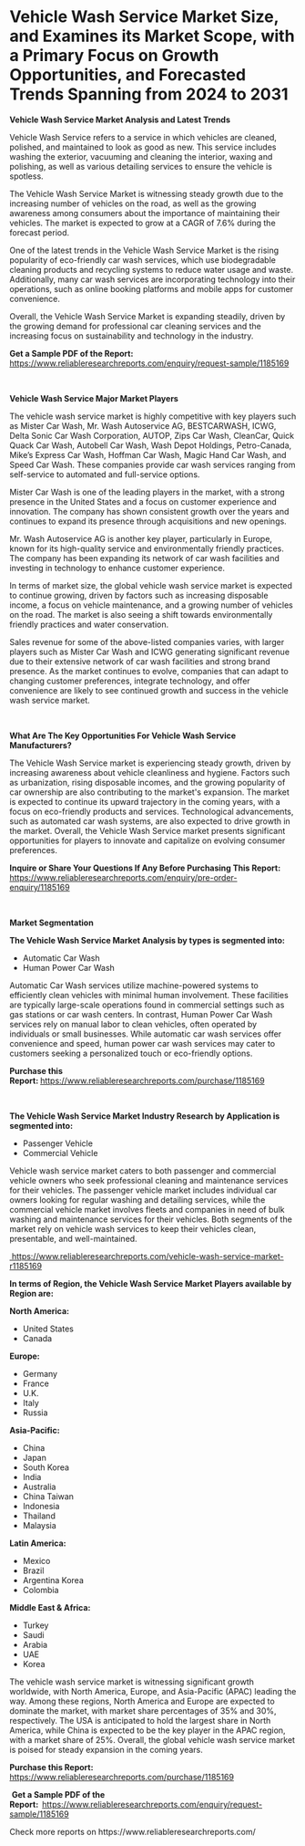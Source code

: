 <p><h1>Vehicle Wash Service Market Size, and Examines its Market Scope, with a Primary Focus on Growth Opportunities, and Forecasted Trends Spanning from 2024 to 2031</h1></p><p><strong>Vehicle Wash Service Market Analysis and Latest Trends</strong></p>
<p><p>Vehicle Wash Service refers to a service in which vehicles are cleaned, polished, and maintained to look as good as new. This service includes washing the exterior, vacuuming and cleaning the interior, waxing and polishing, as well as various detailing services to ensure the vehicle is spotless.</p><p>The Vehicle Wash Service Market is witnessing steady growth due to the increasing number of vehicles on the road, as well as the growing awareness among consumers about the importance of maintaining their vehicles. The market is expected to grow at a CAGR of 7.6% during the forecast period.</p><p>One of the latest trends in the Vehicle Wash Service Market is the rising popularity of eco-friendly car wash services, which use biodegradable cleaning products and recycling systems to reduce water usage and waste. Additionally, many car wash services are incorporating technology into their operations, such as online booking platforms and mobile apps for customer convenience.</p><p>Overall, the Vehicle Wash Service Market is expanding steadily, driven by the growing demand for professional car cleaning services and the increasing focus on sustainability and technology in the industry.</p></p>
<p><strong>Get a Sample PDF of the Report:&nbsp;</strong> <a href="https://www.reliableresearchreports.com/enquiry/request-sample/1185169">https://www.reliableresearchreports.com/enquiry/request-sample/1185169</a></p>
<p>&nbsp;</p>
<p><strong>Vehicle Wash Service Major Market Players</strong></p>
<p><p>The vehicle wash service market is highly competitive with key players such as Mister Car Wash, Mr. Wash Autoservice AG, BESTCARWASH, ICWG, Delta Sonic Car Wash Corporation, AUTOP, Zips Car Wash, CleanCar, Quick Quack Car Wash, Autobell Car Wash, Wash Depot Holdings, Petro-Canada, Mike’s Express Car Wash, Hoffman Car Wash, Magic Hand Car Wash, and Speed Car Wash. These companies provide car wash services ranging from self-service to automated and full-service options.</p><p>Mister Car Wash is one of the leading players in the market, with a strong presence in the United States and a focus on customer experience and innovation. The company has shown consistent growth over the years and continues to expand its presence through acquisitions and new openings.</p><p>Mr. Wash Autoservice AG is another key player, particularly in Europe, known for its high-quality service and environmentally friendly practices. The company has been expanding its network of car wash facilities and investing in technology to enhance customer experience.</p><p>In terms of market size, the global vehicle wash service market is expected to continue growing, driven by factors such as increasing disposable income, a focus on vehicle maintenance, and a growing number of vehicles on the road. The market is also seeing a shift towards environmentally friendly practices and water conservation.</p><p>Sales revenue for some of the above-listed companies varies, with larger players such as Mister Car Wash and ICWG generating significant revenue due to their extensive network of car wash facilities and strong brand presence. As the market continues to evolve, companies that can adapt to changing customer preferences, integrate technology, and offer convenience are likely to see continued growth and success in the vehicle wash service market.</p></p>
<p>&nbsp;</p>
<p><strong>What Are The Key Opportunities For Vehicle Wash Service Manufacturers?</strong></p>
<p><p>The Vehicle Wash Service market is experiencing steady growth, driven by increasing awareness about vehicle cleanliness and hygiene. Factors such as urbanization, rising disposable incomes, and the growing popularity of car ownership are also contributing to the market's expansion. The market is expected to continue its upward trajectory in the coming years, with a focus on eco-friendly products and services. Technological advancements, such as automated car wash systems, are also expected to drive growth in the market. Overall, the Vehicle Wash Service market presents significant opportunities for players to innovate and capitalize on evolving consumer preferences.</p></p>
<p><strong>Inquire or Share Your Questions If Any Before Purchasing This Report:</strong> <a href="https://www.reliableresearchreports.com/enquiry/pre-order-enquiry/1185169">https://www.reliableresearchreports.com/enquiry/pre-order-enquiry/1185169</a></p>
<p>&nbsp;</p>
<p><strong>Market Segmentation</strong></p>
<p><strong>The Vehicle Wash Service Market Analysis by types is segmented into:</strong></p>
<p><ul><li>Automatic Car Wash</li><li>Human Power Car Wash</li></ul></p>
<p><p>Automatic Car Wash services utilize machine-powered systems to efficiently clean vehicles with minimal human involvement. These facilities are typically large-scale operations found in commercial settings such as gas stations or car wash centers. In contrast, Human Power Car Wash services rely on manual labor to clean vehicles, often operated by individuals or small businesses. While automatic car wash services offer convenience and speed, human power car wash services may cater to customers seeking a personalized touch or eco-friendly options.</p></p>
<p><strong>Purchase this Report:&nbsp;</strong><a href="https://www.reliableresearchreports.com/purchase/1185169">https://www.reliableresearchreports.com/purchase/1185169</a></p>
<p>&nbsp;</p>
<p><strong>The Vehicle Wash Service Market Industry Research by Application is segmented into:</strong></p>
<p><ul><li>Passenger Vehicle</li><li>Commercial Vehicle</li></ul></p>
<p><p>Vehicle wash service market caters to both passenger and commercial vehicle owners who seek professional cleaning and maintenance services for their vehicles. The passenger vehicle market includes individual car owners looking for regular washing and detailing services, while the commercial vehicle market involves fleets and companies in need of bulk washing and maintenance services for their vehicles. Both segments of the market rely on vehicle wash services to keep their vehicles clean, presentable, and well-maintained.</p></p>
<p><a href="https://www.reliableresearchreports.com/vehicle-wash-service-market-r1185169">&nbsp;https://www.reliableresearchreports.com/vehicle-wash-service-market-r1185169</a></p>
<p><strong>In terms of Region, the Vehicle Wash Service Market Players available by Region are:</strong></p>
<p>
    <p> <strong> North America: </strong>
        <ul>
            <li>United States</li>
            <li>Canada</li>
        </ul>
        </p> 
    <p> <strong> Europe: </strong>
        <ul>
            <li>Germany</li>
            <li>France</li>
            <li>U.K.</li>
            <li>Italy</li>
            <li>Russia</li>
        </ul>
        </p> 
    <p> <strong> Asia-Pacific: </strong>
        <ul>
            <li>China</li>
            <li>Japan</li>
            <li>South Korea</li>
            <li>India</li>
            <li>Australia</li>
            <li>China Taiwan</li>
            <li>Indonesia</li>
            <li>Thailand</li>
            <li>Malaysia</li>
        </ul>
        </p> 
    <p> <strong> Latin America: </strong>
        <ul>
            <li>Mexico</li>
            <li>Brazil</li>
            <li>Argentina Korea</li>
            <li>Colombia</li>
        </ul>
        </p> 
    <p> <strong> Middle East & Africa: </strong>
        <ul>
            <li>Turkey</li>
            <li>Saudi</li>
            <li>Arabia</li>
            <li>UAE</li>
            <li>Korea</li>
        </ul>
    </p>
    </p>
<p><p>The vehicle wash service market is witnessing significant growth worldwide, with North America, Europe, and Asia-Pacific (APAC) leading the way. Among these regions, North America and Europe are expected to dominate the market, with market share percentages of 35% and 30%, respectively. The USA is anticipated to hold the largest share in North America, while China is expected to be the key player in the APAC region, with a market share of 25%. Overall, the global vehicle wash service market is poised for steady expansion in the coming years.</p></p>
<p><strong>Purchase this Report: </strong><a href="https://www.reliableresearchreports.com/purchase/1185169">https://www.reliableresearchreports.com/purchase/1185169</a></p>
<p>&nbsp;<strong>Get a Sample PDF of the Report:&nbsp;&nbsp;</strong><a href="https://www.reliableresearchreports.com/enquiry/request-sample/1185169">https://www.reliableresearchreports.com/enquiry/request-sample/1185169</a></p>
<p><strong></strong></p>
<p>Check more reports on https://www.reliableresearchreports.com/</p>